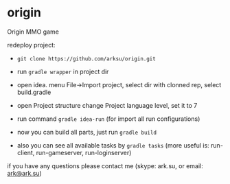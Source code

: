 # origin
Origin MMO game

redeploy project:

- ```git clone https://github.com/arksu/origin.git```

- run ```gradle wrapper``` in project dir

- open idea. menu File->Import project, select dir with clonned rep, select build.gradle

- open Project structure change Project language level, set it to 7

- run command ```gradle idea-run``` (for import all run configurations)

- now you can build all parts, just run ```gradle build```

- also you can see all available tasks by ```gradle tasks``` (more useful is: run-client, run-gameserver, run-loginserver)

if you have any questions please contact me (skype: ark.su, or email: ark@ark.su)
